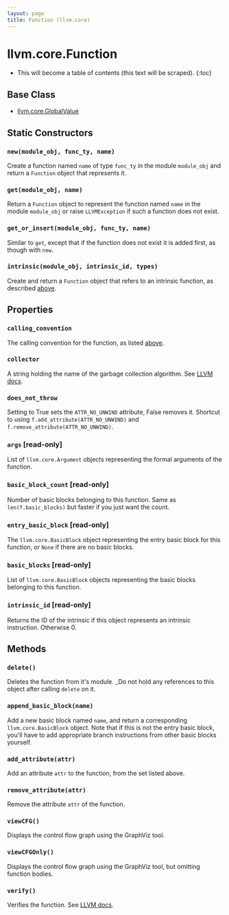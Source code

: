 ```yaml
---
layout: page
title: Function (llvm.core)
---
```


# llvm.core.Function

* This will become a table of contents (this text will be scraped).
{:toc}


## Base Class

- [llvm.core.GlobalValue](llvm.core.GlobalValue.html)

## Static Constructors

### `new(module_obj, func_ty, name)`

Create a function named `name` of type `func_ty` in the module
`module_obj` and return a `Function` object that represents it.

### `get(module_obj, name)`

Return a `Function` object to represent the function
named `name` in the module `module_obj` or raise `LLVMException` if
such a function does not exist.

### `get_or_insert(module_obj, func_ty, name)`

Similar to `get`, except that if the function does not exist it
is added first, as though with `new`.

### `intrinsic(module_obj, intrinsic_id, types)`

Create and return a `Function` object that refers to an intrinsic
function, as described [above](#intrinsic).

## Properties

###  `calling_convention`

The calling convention for the function, as listed [above](#callconv).

### `collector`

A string holding the name of the garbage collection algorithm.
See [LLVM docs](http://www.llvm.org/docs/LangRef.html#gc).

### `does_not_throw`

Setting to True sets the `ATTR_NO_UNWIND` attribute, False
removes it. Shortcut to using `f.add_attribute(ATTR_NO_UNWIND)`
and `f.remove_attribute(ATTR_NO_UNWIND)`.

### `args` \[read-only]

List of `llvm.core.Argument` objects representing the formal
arguments of the function.

### `basic_block_count` \[read-only]

Number of basic blocks belonging to this function. Same as
`len(f.basic_blocks)` but faster if you just want the count.

### `entry_basic_block` \[read-only]

The `llvm.core.BasicBlock` object representing the entry
basic block for this function, or `None` if there are no
basic blocks.

### `basic_blocks` \[read-only]

List of `llvm.core.BasicBlock` objects representing the
basic blocks belonging to this function.

### `intrinsic_id` \[read-only]

Returns the ID of the intrinsic if this object represents an
intrinsic instruction. Otherwise 0.

## Methods

### `delete()`

Deletes the function from it's module. _Do not hold any
references to this object after calling `delete` on it.

### `append_basic_block(name)`

Add a new basic block named `name`, and return a corresponding
`llvm.core.BasicBlock` object. Note that if this is not the
entry basic block, you'll have to add appropriate branch
instructions from other basic blocks yourself.

### `add_attribute(attr)`

Add an attribute `attr` to the function, from the set listed above.

### `remove_attribute(attr)`

Remove the attribute `attr` of the function.

### `viewCFG()`

Displays the control flow graph using the GraphViz tool.

### `viewCFGOnly()`

Displays the control flow graph using the GraphViz tool, but
omitting function bodies.

### `verify()`

Verifies the function. See [LLVM docs](http://llvm.org/docs/Passes.html#verify).


